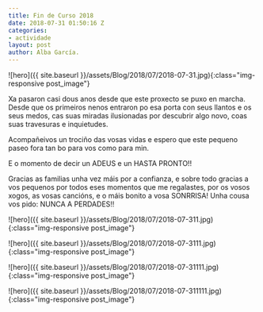 ```yaml
---
title: Fin de Curso 2018
date: 2018-07-31 01:50:16 Z
categories:
- actividade
layout: post
author: Alba García.
---
```


![hero]({{ site.baseurl }}/assets/Blog/2018/07/2018-07-31.jpg){:class="img-responsive post_image"}
<br>

Xa pasaron casi dous anos desde que este proxecto se puxo en marcha. Desde que os primeiros nenos entraron po esa porta con seus llantos e os seus medos, cas suas miradas ilusionadas por descubrir algo novo, coas suas travesuras e inquietudes.

Acompañeivos un trociño das vosas vidas e espero que este pequeno paseo fora tan bo para vos como para min.

E o momento de decir un ADEUS e un HASTA PRONTO!!

Gracias as familias unha vez máis por a confianza, e sobre todo gracias a vos pequenos por todos eses momentos que me regalastes, por os vosos xogos, as vosas cancións, e o máis bonito a vosa SONRRISA! Unha cousa vos pido: NUNCA A PERDADES!!

![hero]({{ site.baseurl }}/assets/Blog/2018/07/2018-07-311.jpg){:class="img-responsive post_image"}
<br>

![hero]({{ site.baseurl }}/assets/Blog/2018/07/2018-07-3111.jpg){:class="img-responsive post_image"}
<br>

![hero]({{ site.baseurl }}/assets/Blog/2018/07/2018-07-31111.jpg){:class="img-responsive post_image"}
<br>

![hero]({{ site.baseurl }}/assets/Blog/2018/07/2018-07-311111.jpg){:class="img-responsive post_image"}
<br>